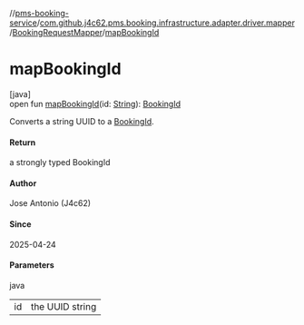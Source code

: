 //[pms-booking-service](../../../index.md)/[com.github.j4c62.pms.booking.infrastructure.adapter.driver.mapper](../index.md)/[BookingRequestMapper](index.md)/[mapBookingId](map-booking-id.md)

# mapBookingId

[java]\
open fun [mapBookingId](map-booking-id.md)(id: [String](https://docs.oracle.com/en/java/javase/23/docs/api/java.base/java/lang/String.html)): [BookingId](../../com.github.j4c62.pms.booking.domain.aggregate.vo/-booking-id/index.md)

Converts a string UUID to a [BookingId](../../com.github.j4c62.pms.booking.domain.aggregate.vo/-booking-id/index.md).

#### Return

a strongly typed BookingId

#### Author

Jose Antonio (J4c62)

#### Since

2025-04-24

#### Parameters

java

| | |
|---|---|
| id | the UUID string |